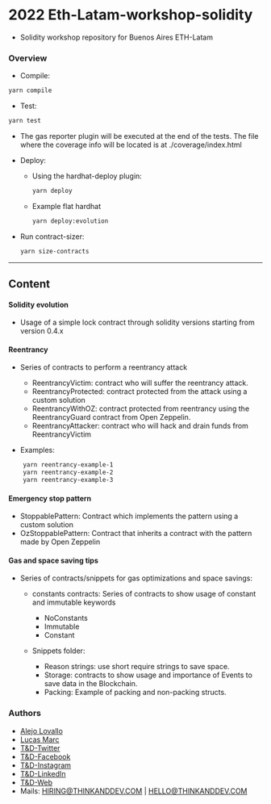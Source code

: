 # 2022 Eth-Latam-workshop-solidity

- Solidity workshop repository for Buenos Aires ETH-Latam

### Overview

- Compile:

```bash
yarn compile
```

- Test:

```bash
yarn test
```

- The gas reporter plugin will be executed at the end of the tests. The file where the coverage info will be located is at ./coverage/index.html

* Deploy:

  - Using the hardhat-deploy plugin:
    ```bash
    yarn deploy
    ```
  - Example flat hardhat
    ```bash
    yarn deploy:evolution
    ```

* Run contract-sizer:
  ```bash
  yarn size-contracts
  ```

---

## Content

#### Solidity evolution

- Usage of a simple lock contract through solidity versions starting from version 0.4.x

#### Reentrancy

- Series of contracts to perform a reentrancy attack

  - ReentrancyVictim: contract who will suffer the reentrancy attack.
  - ReentrancyProtected: contract protected from the attack using a custom solution
  - ReentrancyWithOZ: contract protected from reentrancy using the ReentrancyGuard contract from Open Zeppelin.
  - ReentrancyAttacker: contract who will hack and drain funds from ReentrancyVictim

- Examples:

```bash
    yarn reentrancy-example-1
    yarn reentrancy-example-2
    yarn reentrancy-example-3
```

#### Emergency stop pattern

- StoppablePattern: Contract which implements the pattern using a custom solution
- OzStoppablePattern: Contract that inherits a contract with the pattern made by Open Zeppelin

#### Gas and space saving tips

- Series of contracts/snippets for gas optimizations and space savings:

  - constants contracts: Series of contracts to show usage of constant and immutable keywords

    - NoConstants
    - Immutable
    - Constant

  - Snippets folder:
    - Reason strings: use short require strings to save space.
    - Storage: contracts to show usage and importance of Events to save data in the Blockchain.
    - Packing: Example of packing and non-packing structs.

### Authors

- [Alejo Lovallo](https://github.com/AlejoLovallo)
- [Lucas Marc](https://github.com/lucas-marc)
- [T&D-Twitter](https://twitter.com/thinkanddev)
- [T&D-Facebook](https://www.facebook.com/ThinkandDev)
- [T&D-Instagram](https://www.instagram.com/thinkanddevok/)
- [T&D-LinkedIn](https://www.linkedin.com/company/think-and-dev-llc/)
- [T&D-Web](https://thinkanddev.com)
- Mails: HIRING@THINKANDDEV.COM | HELLO@THINKANDDEV.COM
